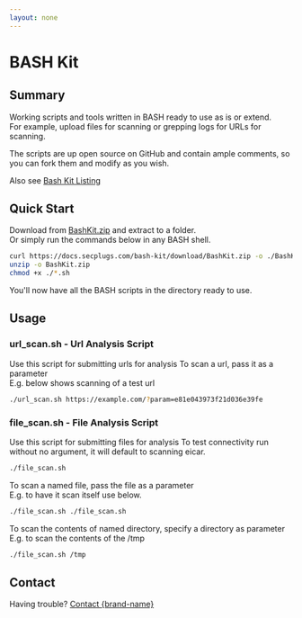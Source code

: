 ```yaml
---
layout: none
---
```

# BASH Kit
## Summary
Working scripts and tools written in BASH ready to use as is or extend.  
For example, upload files for scanning or grepping logs for URLs for scanning. 
  
The scripts are up open source on GitHub and contain ample comments, so you can fork them and modify as you wish.

Also see [Bash Kit Listing](/plugin-list/plugin-secplugs-bash-kit)

## Quick Start
Download from [BashKit.zip](https://docs.secplugs.com/bash-kit/download/BashKit.zip) and extract to a folder.  
Or simply run the commands below in any BASH shell.
```bash
curl https://docs.secplugs.com/bash-kit/download/BashKit.zip -o ./BashKit.zip
unzip -o BashKit.zip
chmod +x ./*.sh
```
You'll now have all the BASH scripts in the directory ready to use.

## Usage

### url_scan.sh - Url Analysis Script
Use this script for submitting urls for analysis
To scan a url, pass it as a parameter  
E.g. below shows scanning of a test url
```bash
./url_scan.sh https://example.com/?param=e81e043973f21d036e39fe
```
### file_scan.sh - File Analysis Script
Use this script for submitting files for analysis
To test connectivity run without no argument, it will default to scanning eicar.  
```bash
./file_scan.sh
```
To scan a named file, pass the file as a parameter  
E.g. to have it scan itself use below.
```bash
./file_scan.sh ./file_scan.sh
```
To scan the contents of named directory, specify a directory as parameter
E.g. to scan the contents of the /tmp
```bash
./file_scan.sh /tmp
```


## Contact
Having trouble? [Contact {brand-name} ](https://{brand-root-domain}/contacts)